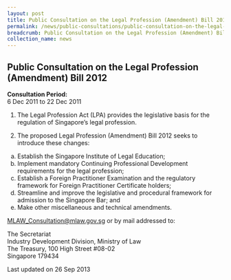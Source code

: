 ```yaml
---
layout: post
title: Public Consultation on the Legal Profession (Amendment) Bill 2012
permalink: /news/public-consultations/public-consultation-on-the-legal-profession-amendment-bill-2012/
breadcrumb: Public Consultation on the Legal Profession (Amendment) Bill 2012
collection_name: news
---
```


Public Consultation on the Legal Profession (Amendment) Bill 2012
---

**Consultation Period:**<br>
6 Dec 2011 to 22 Dec 2011

1. The Legal Profession Act (LPA) provides the legislative basis for the regulation of Singapore’s legal profession.

2. The proposed Legal Profession (Amendment) Bill 2012 seeks to introduce these changes:

<ol style="list-style-type: lower-alpha">
  <li>Establish the Singapore Institute of Legal Education;</li>
  <li>Implement mandatory Continuing Professional Development requirements for the legal profession;
</li>
  <li>Establish a Foreign Practitioner Examination and the regulatory framework for Foreign Practitioner Certificate holders;</li>
  <li>Streamline and improve the legislative and procedural framework for admission to the Singapore Bar; and</li>
  <li>Make other miscellaneous and technical amendments.</li>
</ol>

[MLAW_Consultation@mlaw.gov.sg](MLAW_Consultation@mlaw.gov.sg) or by mail addressed to:

<p class="address-centered">
  The Secretariat<br>
  Industry Development Division, Ministry of Law<br>
  The Treasury, 100 High Street #08-02<br>
  Singapore 179434   
</p>

<p class="right-side-updated">Last updated on 26 Sep 2013</p>
